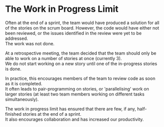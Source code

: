 # The Work in Progress Limit

Often at the end of a sprint, the team would have produced a solution for all of the stories on the scrum board. However, the code would have either not been reviewed, or the issues identified in the review were yet to be addressed.  
The work was not done.

At a retrospective meeting, the team decided that the team should only be able to work on a number of stories at once (currently 3).  
We do not start working on a new story until one of the in-progress stories is done.

In practice, this encourages members of the team to review code as soon as it is completed.  
It often leads to pair-programming on stories, or 'parallelising' work on larger stories (at least two team members working on different tasks simultaneously).

The work in progress limit has ensured that there are few, if any, half-finished stories at the end of a sprint.  
It also encourages collaboration and has increased our productivity.
